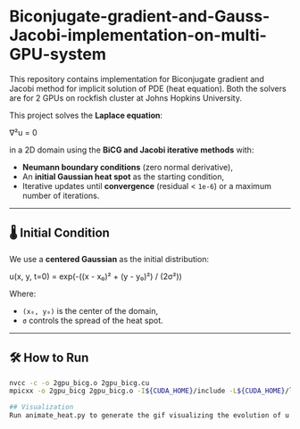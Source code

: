 # Biconjugate-gradient-and-Gauss-Jacobi-implementation-on-multi-GPU-system
This repository contains implementation for Biconjugate gradient and Jacobi method for implicit solution of PDE (heat equation). Both the solvers are for 2 GPUs on rockfish cluster at Johns Hopkins University.

This project solves the **Laplace equation**:

∇²u = 0

in a 2D domain using the **BiCG and Jacobi iterative methods** with:

- **Neumann boundary conditions** (zero normal derivative),
- An **initial Gaussian heat spot** as the starting condition,
- Iterative updates until **convergence** (residual < `1e-6`) or a maximum number of iterations.

---
## 🌡️ Initial Condition

We use a **centered Gaussian** as the initial distribution:

u(x, y, t=0) = exp(-((x - x₀)² + (y - y₀)²) / (2σ²))

Where:
- `(x₀, y₀)` is the center of the domain,
- `σ` controls the spread of the heat spot.

---
## 🛠️ How to Run

```bash
nvcc -c -o 2gpu_bicg.o 2gpu_bicg.cu
mpicxx -o 2gpu_bicg 2gpu_bicg.o -I${CUDA_HOME}/include -L${CUDA_HOME}/lib64 -lcudart -lmpi -lpmix

## Visualization
Run animate_heat.py to generate the gif visualizing the evolution of u
